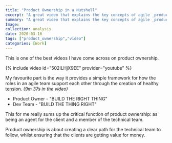 ```yaml
---
title: "Product Ownership in a Nutshell"
excerpt: "A great video that explains the key concepts of agile _product ownership_"
summary: "A great video that explains the key concepts of agile _product ownership_"
Image: 
collection: analysis
date: 2020-03-16
tags: ["product_ownership","video"]
categories: [Work]
---
```

This is one of the best videos I have come across on product ownership.

{% include video id="502ILHjX9EE" provider="youtube" %}

My favourite part is the way it provides a simple framework for how the roles in an agile team support each other through the creation of healthy tension. _(9m 37s in the video)_

- Product Owner - "BUILD THE RIGHT THING"
- Dev Team - "BUILD THE THING RIGHT"

This for me really sums up the critical function of product ownership: as being an agent for the client and a member of the technical team. 

Product ownership is about creating a clear path for the technical team to follow, whilst ensuring that the clients are getting value for money.
